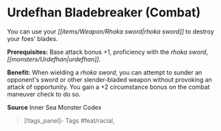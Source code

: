 ﻿---
cssclass: [feats]

---
# Urdefhan Bladebreaker (Combat)

You can use your _[[items/Weapon/Rhoka sword|rhoka sword]]_ to destroy your foes' blades.

**Prerequisites:** Base attack bonus +1, proficiency with the _rhoka sword_, _[[monsters/Urdefhan|urdefhan]]_.

**Benefit:** When wielding a _rhoka sword_, you can attempt to sunder an opponent's sword or other slender-bladed weapon without provoking an attack of opportunity. You gain a +2 circumstance bonus on the combat maneuver check to do so.

**Source** Inner Sea Monster Codex
>[!tags_panel]- Tags
> #feat/racial, 